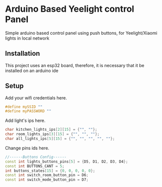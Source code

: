 # Arduino Based Yeelight control Panel 

Simple arduino based control panel using push buttons, for Yeelight/Xiaomi lights in local network

## Installation

This project uses an esp32 board, therefore, it is necessary that it be installed on an arduino ide
## Setup

Add your wifi credentials here.
```c++
#define mySSID ""
#define myPASSWORD ""
```
Add light's ips here.
```c++
char kitchen_lights_ips[2][15] = {"", ""};
char room_lights_ips[3][15] = {"", "", ""};
char all_lights_ips[5][15] = {"", "", "", "", ""};
```
Change pins ids here.
```c++
//------Buttons Config------
const int lights_buttons_pins[5] = {D5, D1, D2, D3, D4};
const int BUTTONS_CANT = 5;
int buttons_states[15] = {0, 0, 0, 0, 0};
const int switch_room_button_pin = D6;
const int switch_mode_button_pin = D7;
```
